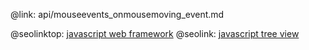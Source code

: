 @link: api/mouseevents_onmousemoving_event.md

@seolinktop: [javascript web framework](https://webix.com)
@seolink: [javascript tree view](https://webix.com/widget/tree/)